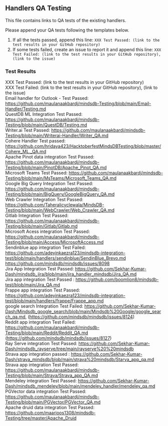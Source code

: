## Handlers QA Testing

This file contains links to QA tests of the existing handlers.

Please append your QA tests following the templates below.

1. If all the tests passed, append this line: `XXX Test Passed: (link to the test results in your GitHub repository)`
2. If some tests failed, create an issue to report it and append this line: `XXX Test Failed: (link to the test results in your GitHub repository), (link to the issue)`

### Test Results

XXX Test Passed: (link to the test results in your GitHub repository)
</br>
XXX Test Failed: (link to the test results in your GitHub repository), (link to the issue)
</br>
Email handler for Outlook - Test Passed: https://github.com/maulanaakbardj/mindsdb-Testing/blob/main/Email-Handler/Testing.md
</br>
QuestDB ML Integration Test Passed: https://github.com/maulanaakbardj/mindsdb-Testing/blob/main/QuestDB/Testing.md
</br>
Writer.ai Test Passed: https://github.com/maulanaakbardj/mindsdb-Testing/blob/main/Writerai-Handler/Writer_QA.md
</br>
Cohere Handler Test passed: https://github.com/hridaya423/HacktoberfestMindsDBTesting/blob/master/Cohere_ML._QA.md
</br>
Apache Pinot data integration Test Passed: https://github.com/maulanaakbardj/mindsdb-Testing/blob/main/PinotDB/Apache_Pinot_QA.md
</br>
Microsoft Teams Test Passed: https://github.com/maulanaakbardj/mindsdb-Testing/blob/main/MsTeams/Microsoft_Teams_QA.md
</br>
Google Big Query Integration Test Passed: https://github.com/maulanaakbardj/mindsdb-Testing/blob/main/BigQuery/GoogleBigQuery_QA.md
</br>
Web Crawler Integration Test Passed: https://github.com/Taheralicyclewala/MindsDB-Testing/blob/main/WebCrawler/Web_Crawler_QA.md
</br>
Gitlab Integration Test Passed: https://github.com/maulanaakbardj/mindsdb-Testing/blob/main/Gitlab/Gitlab.md
</br>
Microsoft Acess integration Test Passed: https://github.com/maulanaakbardj/mindsdb-Testing/blob/main/Access/MicrosoftAccess.md
<br>
Sendinblue app integration Test Failed:  https://github.com/adeyinkaezra123/mindsdb-integration-test/blob/main/handlers/sendinblue/SendinBlue_Brevo.md https://github.com/mindsdb/mindsdb/issues/8098
</br>
Jira App Integration Test Passed: https://github.com/Sekhar-Kumar-Dash/mindsdb_jira/blob/main/jira_handler_mindsdb/Jira_QA.md
</br>
Jira app integration Test Passed :
https://github.com/boomlion8/mindsdb-test/blob/main/Jira_QA.md
</br>
Frappe app integration Test Passed: https://github.com/adeyinkaezra123/mindsdb-integration-test/blob/main/handlers/frappe/Frappe_app.md
</br>
google search Integration Test Failed: https://github.com/Sekhar-Kumar-Dash/Mindsdb_google_search/blob/main/Mindsdb%20Google/google_search_qa.md, (https://github.com/mindsdb/mindsdb/issues/8124)
</br>
Reddit app integration Test Failed: https://github.com/maulanaakbardj/mindsdb-Testing/blob/main/Reddit/Reddit_QA.md
(https://github.com/mindsdb/mindsdb/issues/8127)
</br>
Ray Serve integration Test Passed: https://github.com/Sekhar-Kumar-Dash/mindsdb_rayserve/tree/main/rayserve%20%20mindsdb
</br>
Strava app integration passed : https://github.com/Sekhar-Kumar-Dash/strava_mindsdb/blob/main/strava%20mindsdb/Starva_app_qa.md
</br>
Strava app integration Test Passed: https://github.com/maulanaakbardj/mindsdb-Testing/blob/main/Strava/Strava_app_QA.md
</br>
Mendeley integration Test Passed: https://github.com/Sekhar-Kumar-Dash/mindsdb_mendeley/blob/main/mendeley_handler/mendeley_qa.md
</br>
PGVector data integration Test Passed: https://github.com/maulanaakbardj/mindsdb-Testing/blob/main/PGVector/PGVector_QA.md
</br>
Apache druid data integration Test Passed: https://github.com/maarioos1308/mindsdb-Testing/tree/master/Apache_Druid
</br>
